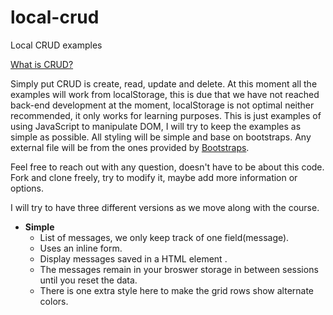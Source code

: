 # local-crud
Local CRUD examples

[What is CRUD?](https://www.sumologic.com/glossary/crud/)

Simply put CRUD is create, read, update and delete. At this moment all the examples will work from localStorage, this is due that we have not reached back-end development at the moment, localStorage is not optimal neither recommended, it only works for learning purposes.
This is just examples of using JavaScript to manipulate DOM, I will try to keep the examples as simple as possible. All styling will be simple and base on bootstraps.
Any external file will be from the ones provided by [Bootstraps](https://getbootstrap.com/).
  
Feel free to reach out with any question, doesn't have to be about this code. 
Fork and clone freely, try to modify it, maybe add more information or options.

I will try to have three different versions as we move along with the course.

- **Simple**
  * List of messages, we only keep track of one field(message).
  * Uses an inline form.
  * Display messages saved in a HTML element <table>.
  * The messages remain in your broswer storage in between sessions until you reset the data.
  * There is one extra style here to make the grid rows show alternate colors.  
